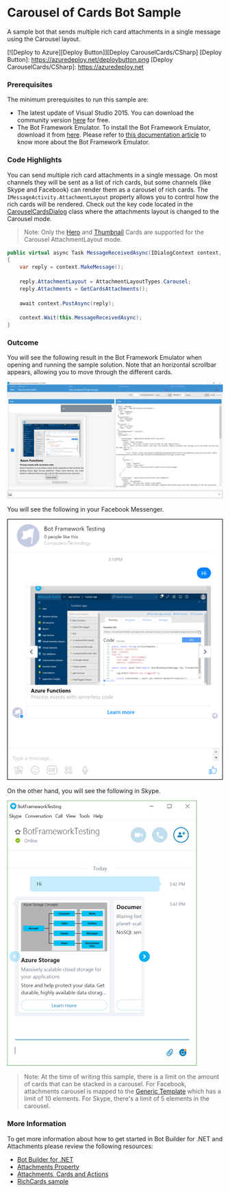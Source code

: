 # Carousel of Cards Bot Sample

A sample bot that sends multiple rich card attachments in a single message using the Carousel layout.

[![Deploy to Azure][Deploy Button]][Deploy CarouselCards/CSharp]
[Deploy Button]: https://azuredeploy.net/deploybutton.png
[Deploy CarouselCards/CSharp]: https://azuredeploy.net

### Prerequisites

The minimum prerequisites to run this sample are:
* The latest update of Visual Studio 2015. You can download the community version [here](http://www.visualstudio.com) for free.
* The Bot Framework Emulator. To install the Bot Framework Emulator, download it from [here](https://aka.ms/bf-bc-emulator). Please refer to [this documentation article](https://docs.botframework.com/en-us/csharp/builder/sdkreference/gettingstarted.html#emulator) to know more about the Bot Framework Emulator.

### Code Highlights

You can send multiple rich card attachments in a single message. On most channels they will be sent as a list of rich cards, but some channels (like Skype and Facebook) can render them as a carousel of rich cards. The `IMessageActivity.AttachmentLayout` property allows you to control how the rich cards will be rendered. Check out the key code located in the [CarouselCardsDialog](CarouselCardsDialog.cs#L21) class where the attachments layout is changed to the Carousel mode.


> Note: Only the [Hero](https://docs.botframework.com/en-us/csharp/builder/sdkreference/attachments.html#herocard) and [Thumbnail](https://docs.botframework.com/en-us/csharp/builder/sdkreference/attachments.html#thumbnailcard) Cards are supported for the Carousel AttachmentLayout mode.

````C#
public virtual async Task MessageReceivedAsync(IDialogContext context, IAwaitable<IMessageActivity> result)
{
    var reply = context.MakeMessage();

    reply.AttachmentLayout = AttachmentLayoutTypes.Carousel;
    reply.Attachments = GetCardsAttachments();

    await context.PostAsync(reply);
    
    context.Wait(this.MessageReceivedAsync);
}
````

### Outcome

You will see the following result in the Bot Framework Emulator when opening and running the sample solution. Note that an horizontal scrollbar appears, allowing you to move through the different cards.

![Sample Outcome](images/outcome-emulator.png)

You will see the following in your Facebook Messenger.

![Sample Outcome](images/outcome-facebook.png)

On the other hand, you will see the following in Skype.

![Sample Outcome](images/outcome-skype.png)

> Note: At the time of writing this sample, there is a limit on the amount of cards that can be stacked in a carousel. For Facebook, attachments carousel is mapped to the [Generic Template](https://developers.facebook.com/docs/messenger-platform/send-api-reference/generic-template) which has a limit of 10 elements. For Skype, there's a limit of 5 elements in the carousel.

### More Information

To get more information about how to get started in Bot Builder for .NET and Attachments please review the following resources:
* [Bot Builder for .NET](https://docs.botframework.com/en-us/csharp/builder/sdkreference/index.html)
* [Attachments Property](https://docs.botframework.com/en-us/csharp/builder/sdkreference/activities.html#attachmentsproperty)
* [Attachments, Cards and Actions](https://docs.botframework.com/en-us/csharp/builder/sdkreference/attachments.html)
* [RichCards sample](../cards-RichCards)
